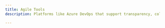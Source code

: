 ```yaml
---
title: Agile Tools
description: Platforms like Azure DevOps that support transparency, collaboration, and efficiency in Agile workflows.

---
```


